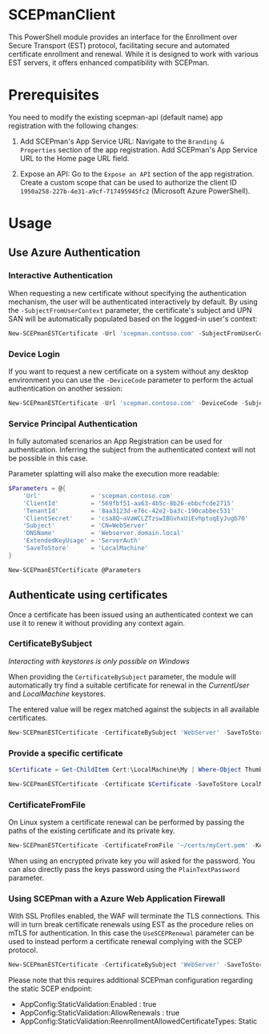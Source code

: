 # SCEPmanClient
This PowerShell module provides an interface for the Enrollment over Secure Transport (EST) protocol, facilitating secure and automated certificate enrollment and renewal. While it is designed to work with various EST servers, it offers enhanced compatibility with SCEPman.

# Prerequisites
You need to modify the existing scepman-api (default name) app registration with the following changes:

1. Add SCEPman's App Service URL:
Navigate to the `Branding & Properties` section of the app registration.
Add SCEPman's App Service URL to the Home page URL field.

2. Expose an API:
Go to the `Expose an API` section of the app registration.
Create a custom scope that can be used to authorize the client ID `1950a258-227b-4e31-a9cf-717495945fc2` (Microsoft Azure PowerShell).

# Usage

## Use Azure Authentication
### Interactive Authentication
When requesting a new certificate without specifying the authentication mechanism, the user will be authenticated interactively by default. By using the `-SubjectFromUserContext` parameter, the certificate's subject and UPN SAN will be automatically populated based on the logged-in user's context:
```powershell
New-SCEPmanESTCertificate -Url 'scepman.contoso.com' -SubjectFromUserContext -SaveToStore CurrentUser
```

### Device Login
If you want to request a new certificate on a system without any desktop environment you can use the `-DeviceCode` parameter to perform the actual authentication on another session:
```powershell
New-SCEPmanESTCertificate -Url 'scepman.contoso.com' -DeviceCode -SubjectFromUserContext -SaveToFolder /home/user/certificates
```

### Service Principal Authentication
In fully automated scenarios an App Registration can be used for authentication. Inferring the subject from the authenticated context will not be possible in this case.

Parameter splatting will also make the execution more readable:

```powershell
$Parameters = @{
    'Url'              = 'scepman.contoso.com'
    'ClientId'         = '569fbf51-aa63-4b5c-8b26-ebbcfcde2715'
    'TenantId'         = '8aa3123d-e76c-42e2-ba3c-190cabbec531'
    'ClientSecret'     = 'csa8Q~aVaWCLZTzswIBGvhxUiEvhptuqEyJugb70'
    'Subject'          = 'CN=WebServer'
    'DNSName'          = 'Webserver.domain.local'
    'ExtendedKeyUsage' = 'ServerAuth'
    'SaveToStore'      = 'LocalMachine'
}

New-SCEPmanESTCertificate @Parameters
```

## Authenticate using certificates
Once a certificate has been issued using an authenticated context we can use it to renew it without providing any context again.

### CertificateBySubject
*Interacting with keystores is only possible on Windows*

When providing the `CertificateBySubject` parameter, the module will automatically try find a suitable certificate for renewal in the *CurrentUser* and *LocalMachine* keystores.

The entered value will be regex matched against the subjects in all available certificates.

```powershell
New-SCEPmanESTCertificate -CertificateBySubject 'WebServer' -SaveToStore 'LocalMachine'
```

### Provide a specific certificate
```powershell
$Certificate = Get-ChildItem Cert:\LocalMachine\My | Where-Object Thumbprint -eq '9B08EA68B16773CEF3C49D5D95BE50B784638984'

New-SCEPmanESTCertificate -Certificate $Certificate -SaveToStore LocalMachine
```

### CertificateFromFile
On Linux system a certificate renewal can be performed by passing the paths of the existing certificate and its private key.

```powershell
New-SCEPmanESTCertificate -CertificateFromFile '~/certs/myCert.pem' -KeyFromFile '~/certs/myKey.key' -SaveToFolder '~/certs'
```

When using an encrypted private key you will asked for the password. You can also directly pass the keys password using the `PlainTextPassword` parameter.

### Using SCEPman with a Azure Web Application Firewall
With SSL Profiles enabled, the WAF will terminate the TLS connections. This will in turn break certificate renewals using EST as the procedure relies on mTLS for authentication. In this case the `UseSCEPRenewal` parameter can be used to instead perform a certificate renewal complying with the SCEP protocol.

```powershell
New-SCEPmanESTCertificate -CertificateBySubject 'WebServer' -SaveToStore 'LocalMachine' -UseSCEPRenewal
```

Please note that this requires additional SCEPman configuration regarding the static SCEP endpoint:
- AppConfig:StaticValidation:Enabled : true
- AppConfig:StaticValidation:AllowRenewals : true
- AppConfig:StaticValidation:ReenrollmentAllowedCertificateTypes: Static

